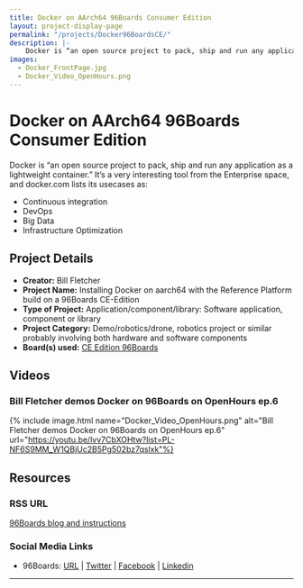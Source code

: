 ```yaml
---
title: Docker on AArch64 96Boards Consumer Edition
layout: project-display-page
permalink: "/projects/Docker96BoardsCE/"
description: |-
    Docker is “an open source project to pack, ship and run any application as a lightweight container.” It’s a very interesting tool from the Enterprise space, and docker.com lists its use cases as Continuous integration, DevOps, Big Data and Infrastructure Optimization.
images:
  - Docker_FrontPage.jpg
  - Docker_Video_OpenHours.png
---
```

# Docker on AArch64 96Boards Consumer Edition

Docker is “an open source project to pack, ship and run any application as a lightweight container.” It’s a very interesting tool from the Enterprise space, and docker.com lists its usecases as:

- Continuous integration
- DevOps
- Big Data
- Infrastructure Optimization

## Project Details

- **Creator:** Bill Fletcher
- **Project Name:** Installing Docker on aarch64 with the Reference Platform build on a 96Boards CE-Edition
- **Type of Project:** Application/component/library: Software application, component or library
- **Project Category:** Demo/robotics/drone, robotics project or similar probably involving both hardware and software components
- **Board(s) used:** [CE Edition 96Boards](https://www.96boards.org/products/ce/)

## Videos

### Bill Fletcher demos Docker on 96Boards on OpenHours ep.6

{% include image.html name="Docker_Video_OpenHours.png" alt="Bill Fletcher demos Docker on 96Boards on OpenHours ep.6" url="https://youtu.be/lvv7CbXOHtw?list=PL-NF6S9MM_W1QBjUc2B5Pg502bz7qslxk"%}

## Resources

### RSS URL

[96Boards blog and instructions](https://www.96boards.org/blog/installing-docker-aarch64-96boards-ce/)

### Social Media Links

- 96Boards: [URL](https://www.96boards.org/) &#124; [Twitter](https://twitter.com/96boards) &#124; [Facebook](https://www.facebook.com/96Boards) &#124; [Linkedin](https://www.linkedin.com/showcase/6637095/)


***
